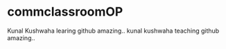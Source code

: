 # commclassroomOP

Kunal Kushwaha learing github amazing..
kunal kushwaha teaching github amazing..
